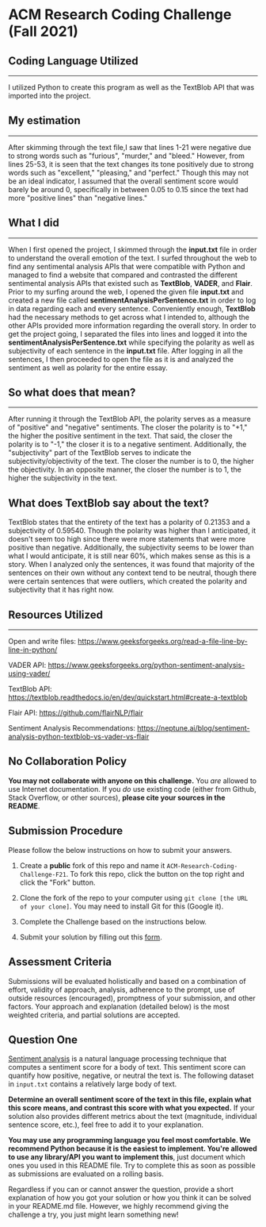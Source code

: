 # ACM Research Coding Challenge (Fall 2021)

## Coding Language Utilized
___

I utilized Python to create this program as well as the TextBlob API that was imported into the project.

## My estimation
___

After skimming through the text file,I saw that lines 1-21 were negative due to strong words such as "furious", "murder," and "bleed." However, from lines 25-53, 
it is seen that the text changes its tone positively due to strong words such as "excellent," "pleasing," and "perfect." Though this may not be an ideal indicator,
I assumed that the overall sentiment score would barely be around 0, specifically in between 0.05 to 0.15 since the text had more "positive lines" than "negative lines." 

## What I did
___

When I first opened the project, I skimmed through the **input.txt** file in order to understand the overall emotion of the text.
I surfed throughout the web to find any sentimental analysis APIs that were compatible with Python and managed to find a website that
compared and contrasted the different sentimental analysis APIs that existed such as **TextBlob**, **VADER**, and **Flair**. Prior to my surfing around the web,
I opened the given file **input.txt** and created a new file called **sentimentAnalysisPerSentence.txt** in order to 
log in data regarding each and every sentence. Conveniently enough, **TextBlob** had the necessary methods to get across what I intended to, although
the other APIs provided more information regarding the overall story. In order to get the project going, I separated the files into lines and logged it into
the **sentimentAnalysisPerSentence.txt** while specifying the polarity as well as subjectivity of each sentence in the **input.txt** file. After logging in all the sentences, I then 
proceeded to open the file as it is and analyzed the sentiment as well as polarity for the entire essay.

## So what does that mean?
___

After running it through the TextBlob API, the polarity serves as a measure of "positive" and "negative" sentiments. The closer the polarity is to "+1," the higher the positive sentiment in 
the text. That said, the closer the polarity is to "-1," the closer it is to a negative sentiment. Additionally, the "subjectivity" part of the TextBlob serves to indicate the subjectivity/objectivity 
of the text. The closer the number is to 0, the higher the objectivity. In an opposite manner, the closer the number is to 1, the higher the subjectivity in the text.

## What does TextBlob say about the text?

TextBlob states that the entirety of the text has a polarity of 0.21353 and a subjectivity of 0.59540. Though the polarity was higher than I anticipated, it doesn't seem too high since there were more
statements that were more positive than negative. Additionally, the subjectivity seems to be lower than what I would anticipate, it is still near 60%, which makes sense as this is a story. When I analyzed only the sentences,
it was found that majority of the sentences on their own without any context tend to be neutral, though there were certain sentences that were outliers, which created the polarity and subjectivity that it has right now.

## Resources Utilized 
___
Open and write files: https://www.geeksforgeeks.org/read-a-file-line-by-line-in-python/

VADER API: https://www.geeksforgeeks.org/python-sentiment-analysis-using-vader/

TextBlob API: https://textblob.readthedocs.io/en/dev/quickstart.html#create-a-textblob

Flair API: https://github.com/flairNLP/flair

Sentiment Analysis Recommendations: https://neptune.ai/blog/sentiment-analysis-python-textblob-vs-vader-vs-flair

## [](https://github.com/ACM-Research/Coding-Challenge-F21#no-collaboration-policy)No Collaboration Policy

**You may not collaborate with anyone on this challenge.**  You  _are_  allowed to use Internet documentation. If you  _do_  use existing code (either from Github, Stack Overflow, or other sources),  **please cite your sources in the README**.

## [](https://github.com/ACM-Research/Coding-Challenge-F21#submission-procedure)Submission Procedure

Please follow the below instructions on how to submit your answers.

1.  Create a  **public**  fork of this repo and name it  `ACM-Research-Coding-Challenge-F21`. To fork this repo, click the button on the top right and click the "Fork" button.

2.  Clone the fork of the repo to your computer using  `git clone [the URL of your clone]`. You may need to install Git for this (Google it).

3.  Complete the Challenge based on the instructions below.

4.  Submit your solution by filling out this [form](https://acmutd.typeform.com/to/zF1IcBGR).

## Assessment Criteria 

Submissions will be evaluated holistically and based on a combination of effort, validity of approach, analysis, adherence to the prompt, use of outside resources (encouraged), promptness of your submission, and other factors. Your approach and explanation (detailed below) is the most weighted criteria, and partial solutions are accepted. 

## [](https://github.com/ACM-Research/Coding-Challenge-S21#question-one)Question One

[Sentiment analysis](https://en.wikipedia.org/wiki/Sentiment_analysis) is a natural language processing technique that computes a sentiment score for a body of text. This sentiment score can quantify how positive, negative, or neutral the text is. The following dataset in  `input.txt`  contains a relatively large body of text.

**Determine an overall sentiment score of the text in this file, explain what this score means, and contrast this score with what you expected.**  If your solution also provides different metrics about the text (magnitude, individual sentence score, etc.), feel free to add it to your explanation.   

**You may use any programming language you feel most comfortable. We recommend Python because it is the easiest to implement. You're allowed to use any library/API you want to implement this**, just document which ones you used in this README file. Try to complete this as soon as possible as submissions are evaluated on a rolling basis.

Regardless if you can or cannot answer the question, provide a short explanation of how you got your solution or how you think it can be solved in your README.md file. However, we highly recommend giving the challenge a try, you just might learn something new!

